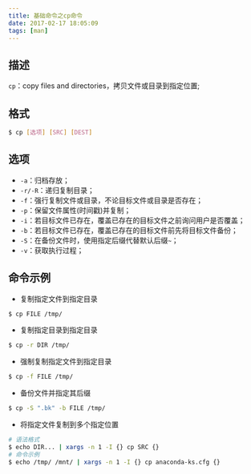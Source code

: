 ```yaml
---
title: 基础命令之cp命令
date: 2017-02-17 18:05:09
tags: [man]
---
```


## 描述
`cp`：copy files and directories，拷贝文件或目录到指定位置;

## 格式
```bash
$ cp [选项] [SRC] [DEST]
```

<!-- more -->

## 选项
+ `-a`：归档存放；
+ `-r/-R`：递归复制目录；
+ `-f`：强行复制文件或目录，不论目标文件或目录是否存在；
+ `-p`：保留文件属性(时间戳)并复制；
+ `-i`：若目标文件已存在，覆盖已存在的目标文件之前询问用户是否覆盖；
+ `-b`：若目标文件已存在，覆盖已存在的目标文件前先将目标文件备份；
+ `-S`：在备份文件时，使用指定后缀代替默认后缀`~`；
+ `-v`：获取执行过程；

## 命令示例
+ 复制指定文件到指定目录
```bash
$ cp FILE /tmp/
```
+ 复制指定目录到指定目录
```bash
$ cp -r DIR /tmp/
```
+ 强制复制指定文件到指定目录
```bash
$ cp -f FILE /tmp/
```
+ 备份文件并指定其后缀
```bash
$ cp -S ".bk" -b FILE /tmp/
```
+ 将指定文件复制到多个指定位置
```bash
# 语法格式
$ echo DIR... | xargs -n 1 -I {} cp SRC {}
# 命令示例
$ echo /tmp/ /mnt/ | xargs -n 1 -I {} cp anaconda-ks.cfg {}
```
